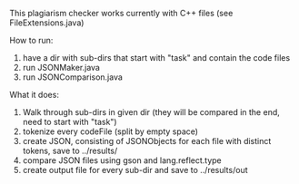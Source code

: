 This plagiarism checker works currently with C++ files (see FileExtensions.java)

How to run:

1. have a dir with sub-dirs that start with "task" and contain the code files
2. run JSONMaker.java
3. run JSONComparison.java

What it does:

1. Walk through sub-dirs in given dir (they will be compared in the end, need to start with "task")
2. tokenize every codeFile (split by empty space)
3. create JSON, consisting of JSONObjects for each file with distinct tokens, save to ../results/
4. compare JSON files using gson and lang.reflect.type
5. create output file for every sub-dir and save to ../results/out